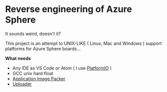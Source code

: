 # Reverse engineering of Azure Sphere

It sounds weird, doesn't it?

This project is an attempt to UNIX-LIKE ( Linux, Mac and Windows ) support platforms for Azure Sphere boards...

**What needs**
* Any IDE as VS Code or Atom ( I use [PlatformIO](https://github.com/Wiz-IO/platform-azure) )
* GCC unix hard float
* [Application Image Packer](https://github.com/Wiz-IO/azure-sphere-reverse-engineering/tree/master/packer)
* [Uploader](https://github.com/Wiz-IO/azure-sphere-reverse-engineering/tree/master/uploader)


